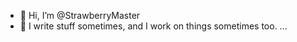 - 👋 Hi, I’m @StrawberryMaster
- 🌱 I write stuff sometimes, and I work on things sometimes too. ...

<!---
StrawberryMaster/StrawberryMaster is a ✨ special ✨ repository because its `README.md` (this file) appears on your GitHub profile.
You can click the Preview link to take a look at your changes.
--->
